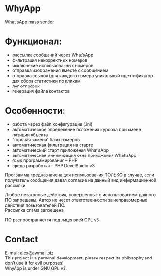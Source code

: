 # WhyApp
What'sApp mass sender<br>

# Функционал:

- рассылка сообщений через What’sApp<br>
- фильтрация некорректных номеров<br>
- исключение использованных номеров<br>
- отправка изображения вместе с сообщением<br>
- отправка ссылок (для каждого номера уникальный идентификатор для сбора статистики по кликам)<br>
- лог отправок<br>
- генерация файла контактов<br>
# Особенности:

- работа через файл конфигурации (.ini)<br>
- автоматическое определение положения курсора при смене позиции объекта<br>
- “горячая замена” базы номеров<br>
- автоматическая фильтрация на старте<br>
- автоматический старт приложения What’sApp<br>
- автоматическая минимизация окна приложения What’sApp<br>
- язык программирования – PHP<br>
- cреда разработки – PHP DevelStudio v3<br>

Программа предназначена для использования ТОЛЬКО в случае, если получатель сообщения давал согласие на данный вид информационной рассылки.<br>

Любые незаконные действия, совершенные с использованием данного ПО запрещены. Автор не несет ответственности за неправомерные действия пользователей ПО.
<br>
Рассылка спама запрещена.<br>

ПО распространяется под лицензией GPL v3<br>

# Contact
E-mail: alex@awmail.biz<br>
This project is a personal development, please respect its philosophy and don’t use it for evil purposes!
<br>WhyApp is under GNU GPL v3.
